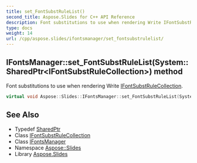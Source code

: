 ```yaml
---
title: set_FontSubstRuleList()
second_title: Aspose.Slides for C++ API Reference
description: Font substitutions to use when rendering Write IFontSubstRuleCollection.
type: docs
weight: 14
url: /cpp/aspose.slides/ifontsmanager/set_fontsubstrulelist/
---
```

## IFontsManager::set_FontSubstRuleList(System::SharedPtr\<IFontSubstRuleCollection\>) method


Font substitutions to use when rendering Write [IFontSubstRuleCollection](../../ifontsubstrulecollection/).

```cpp
virtual void Aspose::Slides::IFontsManager::set_FontSubstRuleList(System::SharedPtr<IFontSubstRuleCollection> value)=0
```

## See Also

* Typedef [SharedPtr](../../system/sharedptr/)
* Class [IFontSubstRuleCollection](../ifontsubstrulecollection/)
* Class [IFontsManager](./)
* Namespace [Aspose::Slides](../)
* Library [Aspose.Slides](../../)
